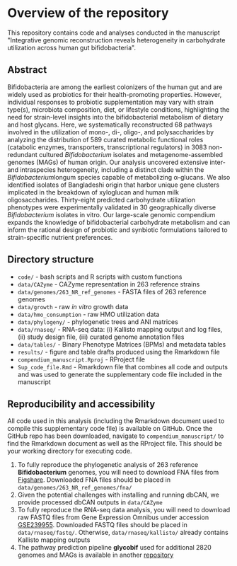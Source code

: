 # Overview of the repository
This repository contains code and analyses conducted in the manuscript "Integrative genomic reconstruction reveals heterogeneity in carbohydrate utilization across human gut bifidobacteria".

## Abstract
Bifidobacteria are among the earliest colonizers of the human gut and are widely used as probiotics for their health-promoting properties. However, individual responses to probiotic supplementation may vary with strain type(s), microbiota composition, diet, or lifestyle conditions, highlighting the need for strain-level insights into the bifidobacterial metabolism of dietary and host glycans. Here, we systematically reconstructed 68 pathways involved in the utilization of mono-, di-, oligo-, and polysaccharides by analyzing the distribution of 589 curated metabolic functional roles (catabolic enzymes, transporters, transcriptional regulators) in 3083 non-redundant cultured *Bifidobacterium* isolates and metagenome-assembled genomes (MAGs) of human origin. Our analysis uncovered extensive inter- and intraspecies heterogeneity, including a distinct clade within the *Bifidobacterium*longum species capable of metabolizing α-glucans. We also identified isolates of Bangladeshi origin that harbor unique gene clusters implicated in the breakdown of xyloglucan and human milk oligosaccharides. Thirty-eight predicted carbohydrate utilization phenotypes were experimentally validated in 30 geographically diverse *Bifidobacterium* isolates in vitro. Our large-scale genomic compendium expands the knowledge of bifidobacterial carbohydrate metabolism and can inform the rational design of probiotic and synbiotic formulations tailored to strain-specific nutrient preferences.

## Directory structure
 - `code/` - bash scripts and R scripts with custom functions
 - `data/CAZyme` - CAZyme representation in 263 reference strains
 - `data/genomes/263_NR_ref_genomes` - FASTA files of 263 reference genomes
 - `data/growth` - raw *in vitro* growth data
 - `data/hmo_consumption` - raw HMO utilization data
 - `data/phylogeny/` - phylogenetic trees and ANI matrices
 - `data/rnaseq/` - RNA-seq data: (i) Kallisto mapping output and log files, (ii) study design file, (iii) curated genome annotation files
 - `data/tables/` - Binary Phenotype Matrices (BPMs) and metadata tables
 - `results/` - figure and table drafts produced using the Rmarkdown file
 - `compendium_manuscript.Rproj` - RProject file
 - `Sup_code_file.Rmd` - Rmarkdown file that combines all code and outputs and was used to generate the supplementary code file included in the manuscript

## Reproducibility and accessibility
All code used in this analysis (including the Rmarkdown document used to compile this supplementary code file) is available on GitHub. Once the GitHub repo has been downloaded, navigate to `compendium_manuscript/` to find the Rmarkdown document as well as the RProject file. This should be your working directory for executing code.
1. To fully reproduce the phylogenetic analysis of 263 reference **Bifidobacterium** genomes, you will need to download FNA files from [Figshare](https://doi.org/10.6084/m9.figshare.26053936). Downloaded FNA files should be placed in `data/genomes/263_NR_ref_genomes/fna/`
2. Given the potential challenges with installing and running dbCAN, we provide processed dbCAN outputs in `data/CAZyme`
3. To fully reproduce the RNA-seq data analysis, you will need to download raw FASTQ files from Gene Expression Omnibus under accession [GSE239955](https://www.ncbi.nlm.nih.gov/geo/query/acc.cgi?acc=GSE239955). Downloaded FASTQ files should be placed in `data/rnaseq/fastq/`. Otherwise, `data/rnaseq/kallisto/` already contains Kallisto mapping outputs
4. The pathway prediction pipeline **glycobif** used for additional 2820 genomes and MAGs is available in another [repository](https://github.com/Arzamasov/glycobif)
